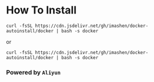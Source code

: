 # How To Install
`curl -fsSL https://cdn.jsdelivr.net/gh/imashen/docker-autoinstall/docker | bash -s docker`

or

`curl -fsSL https://cdn.jsdelivr.net/gh/imashen/docker-autoinstall/docker | bash -s docker`

### Powered by `Aliyun`

